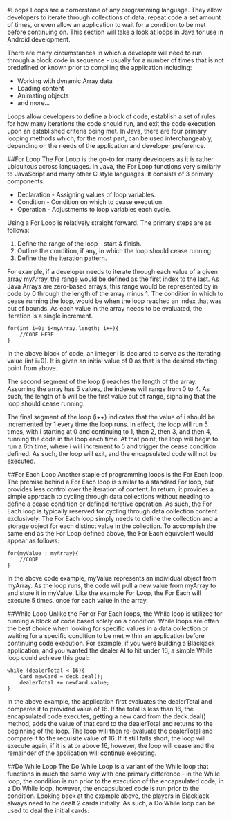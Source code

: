 #Loops
Loops are a cornerstone of any programming language. They allow developers to iterate through collections of data, repeat code a set amount of times, or even allow an application to wait for a condition to be met before continuing on. This section will take a look at loops in Java for use in Android development.

There are many circumstances in which a developer will need to run through a block code in sequence - usually for a number of times that is not predefined or known prior to compiling the application including:

* Working with dynamic Array data
* Loading content
* Animating objects
* and more...

Loops allow developers to define a block of code, establish a set of rules for how many iterations the code should run, and exit the code execution upon an established criteria being met. In Java, there are four primary looping methods which, for the most part, can be used interchangeably, depending on the needs of the application and developer preference.

##For Loop
The For Loop is the go-to for many developers as it is rather ubiquitous across languages. In Java, the For Loop functions very similarly to JavaScript and many other C style languages. It consists of 3 primary components:

* Declaration - Assigning values of loop variables.
* Condition - Condition on which to cease execution.
* Operation - Adjustments to loop variables each cycle.

Using a For Loop is relatively straight forward. The primary steps are as follows:

1. Define the range of the loop - start & finish.
2. Outline the condition, if any, in which the loop should cease running.
3. Define the the iteration pattern.

For example, if a developer needs to iterate through each value of a given array myArray, the range would be defined as the first index to the last. As Java Arrays are zero-based arrays, this range would be represented by in code by 0 through the length of the array minus 1. The condition in which to cease running the loop, would be when the loop reached an index that was out of bounds. As each value in the array needs to be evaluated, the iteration is a single increment.

```
for(int i=0; i<myArray.length; i++){ 
    //CODE HERE
}
```

In the above block of code, an integer i is declared to serve as the iterating value (int i=0). It is given an initial value of 0 as that is the desired starting point from above. 

The second segment of the loop (i reaches the length of the array. Assuming the array has 5 values, the indexes will range from 0 to 4. As such, the length of 5 will be the first value out of range, signaling that the loop should cease running. 

The final segment of the loop (i++) indicates that the value of i should be incremented by 1 every time the loop runs. In effect, the loop will run 5 times, with i starting at 0 and continuing to 1, then 2, then 3, and then 4, running the code in the loop each time. At that point, the loop will begin to run a 6th time, where i will increment to 5 and trigger the cease condition defined. As such, the loop will exit, and the encapsulated code will not be executed.

##For Each Loop
Another staple of programming loops is the For Each loop. The premise behind a For Each loop is similar to a standard For loop, but provides less control over the iteration of content. In return, it provides a simple approach to cycling through data collections without needing to define a cease condition or defined iterative operation. As such, the For Each loop is typically reserved for cycling through data collection content exclusively. The For Each loop simply needs to define the collection and a storage object for each distinct value in the collection. To accomplish the same end as the For Loop defined above, the For Each equivalent would appear as follows:

```
for(myValue : myArray){
    //CODE
}
```

In the above code example, myValue represents an individual object from myArray. As the loop runs, the code will pull a new value from myArray to and store it in myValue. Like the example For Loop, the For Each will execute 5 times, once for each value in the array.

##While Loop
Unlike the For or For Each loops, the While loop is utilized for running a block of code based solely on a condition. While loops are often the best choice when looking for specific values in a data collection or waiting for a specific condition to be met within an application before continuing code execution. For example, if you were building a Blackjack application, and you wanted the dealer AI to hit under 16, a simple While loop could achieve this goal:

```
while (dealerTotal < 16){
    Card newCard = deck.deal();
    dealerTotal += newCard.value;
}
```

In the above example, the application first evaluates the dealerTotal and compares it to provided value of 16. If the total is less than 16, the encapsulated code executes, getting a new card from the deck.deal() method, adds the value of that card to the dealerTotal and returns to the beginning of the loop. The loop will then re-evaluate the dealerTotal and compare it to the requisite value of 16. If it still falls short, the loop will execute again, if it is at or above 16, however, the loop will cease and the remainder of the application will continue executing.

##Do While Loop
The Do While Loop is a variant of the While loop that functions in much the same way with one primary difference - in the While loop, the condition is run prior to the execution of the encapsulated code; in a Do While loop, however, the encapsulated code is run prior to the condition. Looking back at the example above, the players in Blackjack always need to be dealt 2 cards initially. As such, a Do While loop can be used to deal the initial cards:

